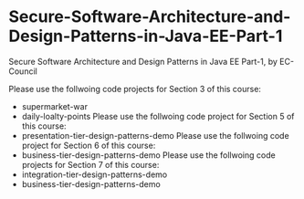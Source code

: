 # Secure-Software-Architecture-and-Design-Patterns-in-Java-EE-Part-1
Secure Software Architecture and Design Patterns in Java EE Part-1, by EC-Council

Please use the follwoing code projects for Section 3 of this course:
  - supermarket-war
  - daily-loalty-points
Please use the follwoing code project for Section 5 of this course:
  - presentation-tier-design-patterns-demo
Please use the follwoing code project for Section 6 of this course:
  - business-tier-design-patterns-demo
Please use the follwoing code projects for Section 7 of this course:
  - integration-tier-design-patterns-demo
  - business-tier-design-patterns-demo
